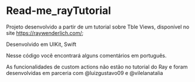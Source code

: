 # Read-me_rayTutorial
Projeto desenvolvido a partir de um tutorial sobre Tble Views, disponível no site https://raywenderlich.com/;

Desenvolvido em UIKit, Swift

Nesse código você encontrará alguns comentários em português. 

As funcionalidades de custom actions não estão no tutorial do Ray e foram desenvolvidas em parceria com 
@luizgustavo09 e @vilelanatalia


